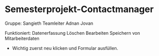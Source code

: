 # Semesterprojekt-Contactmanager
Gruppe:
Sangieth Teamleiter
Adnan
Jovan

Funktioniert: 
Datenerfassung
Löschen
Bearbeiten
Speichern von Mitarbeiterdaten


- Wichtig zuerst neu klicken und Formular ausfüllen. 
